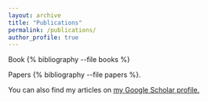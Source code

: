 ```yaml
---
layout: archive
title: "Publications"
permalink: /publications/
author_profile: true
---
```


Book
{% bibliography --file books %} 

Papers
{% bibliography --file papers %}. 



You can also find my articles on <u><a href="{{author.googlescholar}}">my Google Scholar profile</a>.</u>


